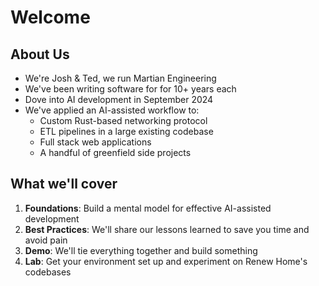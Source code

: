 # Welcome
<!-- section-time: 5m -->

## About Us

- We're Josh & Ted, we run Martian Engineering
- We've been writing software for for 10+ years each
- Dove into AI development in September 2024
- We've applied an AI-assisted workflow to:
  - Custom Rust-based networking protocol
  - ETL pipelines in a large existing codebase
  - Full stack web applications
  - A handful of greenfield side projects

## What we'll cover

1. **Foundations**: Build a mental model for effective AI-assisted development
2. **Best Practices**: We'll share our lessons learned to save you time and avoid pain
3. **Demo**: We'll tie everything together and build something
4. **Lab**: Get your environment set up and experiment on Renew Home's codebases

<!-- ## Goal: don't be that guy

![psychopath](/psychopath.png) -->
